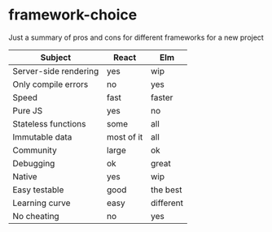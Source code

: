 # framework-choice
Just a summary of pros and cons for different frameworks for a new project


| Subject                                    | React       | Elm       |
|--------------------------------------------|-------------|-----------|
| Server-side rendering                      | yes         | wip       |
| Only compile errors                        | no          | yes       |
| Speed                                      | fast        | faster    |
| Pure JS                                    | yes         | no        |
| Stateless functions                        | some        | all       |
| Immutable data                             | most of it  | all       |
| Community                                  | large       | ok        |
| Debugging                                  | ok          | great     |
| Native                                     | yes         | wip       |
| Easy testable                              | good        | the best  |
| Learning curve                             | easy        | different |
| No cheating                                | no          | yes       |
